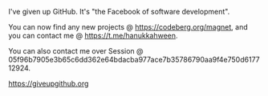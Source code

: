 I've given up GitHub. It's "the Facebook of software development".

You can now find any new projects @ https://codeberg.org/magnet, and you can contact me @ https://t.me/hanukkahween.

You can also contact me over Session @ 05f96b7905e3b65c6dd362e64bdacba977ace7b35786790aa9f4e750d617712924.

https://giveupgithub.org
